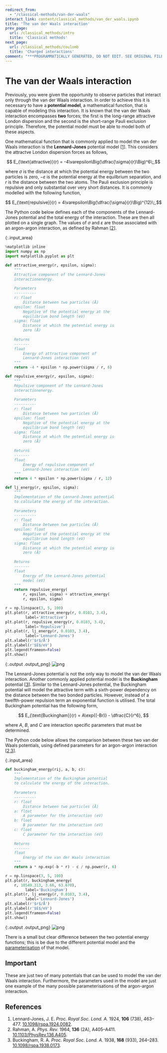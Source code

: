 ```yaml
---
redirect_from:
  - "/classical-methods/van-der-waals"
interact_link: content/classical_methods/van_der_waals.ipynb
title: 'The van der Waals interaction'
prev_page:
  url: /classical_methods/intro
  title: 'Classical methods'
next_page:
  url: /classical_methods/coulomb
  title: 'Charged interactions'
comment: "***PROGRAMMATICALLY GENERATED, DO NOT EDIT. SEE ORIGINAL FILES IN /content***"
---
```


# The van der Waals interaction

Previously, you were given the opportunity to observe particles that interact only through the van der Waals interaction. 
In order to achieve this it is necessary to have a **potential model**, a mathematical function, that is capable of modeling this interaction. 
It is known that the van der Waals interaction encompasses **two** forces; the first is the long-range attractive London dispersion and the second is the short-range Pauli exclusion principle.
Therefore, the potential model must be able to model both of these aspects. 

One mathematical function that is commonly applied to model the van der Waals interaction is the **Lennard-Jones** potential model [[1](#references)].
This considers the attractve London dispersion forces as follows, 

$$ E_{\text{attractive}}(r) = -4\varepsilon\Big(\dfrac{\sigma}{r}\Big)^6\;,$$ 

where $\sigma$ is the distance at which the potential energy between the two particles is zero, $-\varepsilon$ is the potential energy at the equilbrium separation, and $r$ is the distance between the two atoms. 
The Pauli exclusion principle is repulsive and only substantial over very short distances. 
It is commonly modelled with the following function, 

$$ E_{\text{repulsive}}(r) = 4\varepsilon\Big(\dfrac{\sigma}{r}\Big)^{12}\;,$$

The Python code below defines each of the components of the Lennard-Jones potential and the total energy of the interaction.
These are then all plotted on a single graph. 
The values of $\sigma$ and $\varepsilon$ are those associated with an argon-argon interaction, as defined by Rahman [[2](#references)].



{:.input_area}
```python
%matplotlib inline
import numpy as np
import matplotlib.pyplot as plt

def attractive_energy(r, epsilon, sigma):
    """
    Attractive component of the Lennard-Jones 
    interactionenergy.
    
    Parameters
    ----------
    r: float
        Distance between two particles (Å)
    epsilon: float 
        Negative of the potential energy at the 
        equilibrium bond length (eV)
    sigma: float 
        Distance at which the potential energy is 
        zero (Å)
    
    Returns
    -------
    float
        Energy of attractive component of 
        Lennard-Jones interaction (eV)
    """
    return -4 * epsilon * np.power(sigma / r, 6)

def repulsive_energy(r, epsilon, sigma):
    """
    Repulsive component of the Lennard-Jones 
    interactionenergy.
    
    Parameters
    ----------
    r: float
        Distance between two particles (Å)
    epsilon: float 
        Negative of the potential energy at the 
        equilibrium bond length (eV)
    sigma: float 
        Distance at which the potential energy is 
        zero (Å)
    
    Returns
    -------
    float
        Energy of repulsive component of 
        Lennard-Jones interaction (eV)
    """
    return 4 * epsilon * np.power(sigma / r, 12)

def lj_energy(r, epsilon, sigma):
    """
    Implementation of the Lennard-Jones potential 
    to calculate the energy of the interaction.
    
    Parameters
    ----------
    r: float
        Distance between two particles (Å)
    epsilon: float 
        Negative of the potential energy at the 
        equilibrium bond length (eV)
    sigma: float 
        Distance at which the potential energy is 
        zero (Å)
    
    Returns
    -------
    float
        Energy of the Lennard-Jones potential 
        model (eV)
    """
    return repulsive_energy(
        r, epsilon, sigma) + attractive_energy(
        r, epsilon, sigma)

r = np.linspace(3, 5, 100)
plt.plot(r, attractive_energy(r, 0.0103, 3.4),
         label='Attractive')
plt.plot(r, repulsive_energy(r, 0.0103, 3.4), 
         label='Repulsive')
plt.plot(r, lj_energy(r, 0.0103, 3.4), 
         label='Lennard-Jones')
plt.xlabel(r'$r$/Å')
plt.ylabel(r'$E$/eV')
plt.legend(frameon=False)
plt.show()
```



{:.output .output_png}
![png](../images/classical_methods/van_der_waals_1_0.png)



The Lennard-Jones potential is not the only way to model the van der Waals interaction. 
Another commonly applied potential model is the **Buckingham** potential [[3](#references)].
Similar to the Lennard-Jones potential, the Buckingham potential will model the attractive term with a sixth-power dependency on the distance between the two bonded particles. 
However, instead of a twelfth-power repulsion term an exponential function is utilised. 
The total Buckingham potential has the following form, 

$$ E_{\text{Buckingham}}(r) = A\exp{(-Br)} - \dfrac{C}{r^6}, $$

where $A$, $B$, and $C$ are interaction specific parameters that must be determined. 

The Python code below allows the comparison between these two van der Waals potentials, using defined parameters for an argon-argon interaction [[2,3](#references)].



{:.input_area}
```python
def buckingham_energy(rij, a, b, c):
    """
    Implementation of the Buckingham potential 
    to calculate the energy of the interaction.
    
    Parameters
    ----------
    r: float
        Distance between two particles (Å)
    a: float 
        A parameter for the interaction (eV)
    b: float 
        B parameter for the interaction (eV)
    c: float 
        C parameter for the interaction (eV)
        
    Returns
    -------
    float
        Energy of the van der Waals interaction
    """
    return a * np.exp(-b * r) - c / np.power(r, 6)

r = np.linspace(3, 5, 100)
plt.plot(r, buckingham_energy(
    r, 10549.313, 3.66, 63.670), 
         label='Buckingham')
plt.plot(r, lj_energy(r, 0.0103, 3.4), 
         label='Lennard-Jones')
plt.xlabel(r'$r$/Å')
plt.ylabel(r'$E$/eV')
plt.legend(frameon=False)
plt.show()
```



{:.output .output_png}
![png](../images/classical_methods/van_der_waals_3_0.png)



There is a small but clear difference between the two potential energy functions; this is be due to the different potential model and the [parameterisation](http://pythoninchemistry.org/sim_and_scat/parameterisation/intro) of that model.

## Important

These are just two of many potentials that can be used to model the van der Waals interaction.
Furthermore, the parameters used in the model are just one example of the many possible parameterisations of the argon-argon interaction. 

## References

1. Lennard-Jones, J. E. *Proc. Royal Soc. Lond. A.* 1924, **106** (738), 463–477. [10.1098/rspa.1924.0082](https://doi.org/10.1098/rspa.1924.0082).
2. Rahman, A. *Phys. Rev.* 1964, **136** (2A), A405–A411. [10.1103/PhysRev.136.A405](https://doi.org/10.1103/PhysRev.136.A405).
3. Buckingham, R. A. *Proc. Royal Soc. Lond. A.* 1938, **168** (933), 264–283. [10.1098/rspa.1938.0173](https://doi.org/10.1098/rspa.1938.0173).
